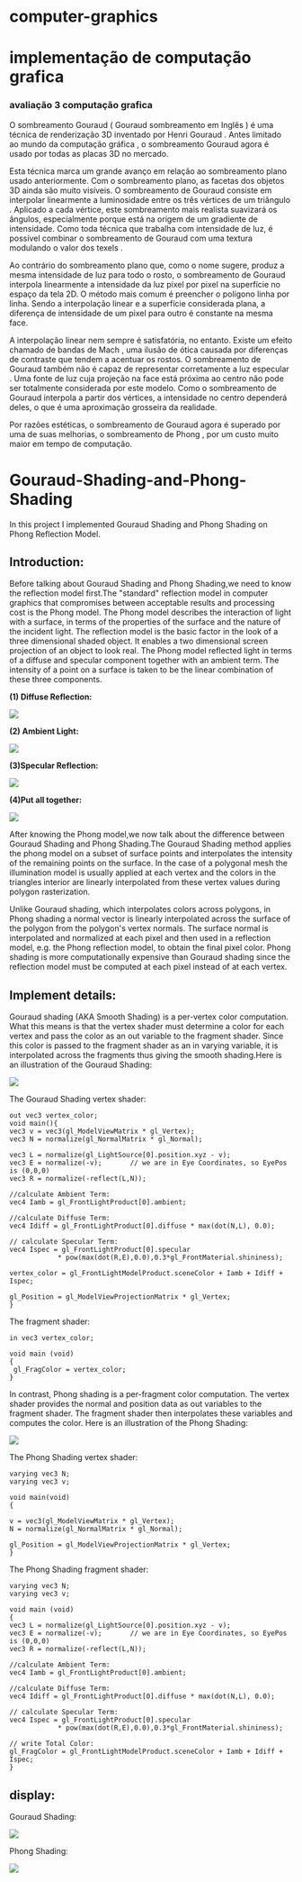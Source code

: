 # computer-graphics
# implementação de computação grafica 
### avaliação 3 computação grafica 


O sombreamento Gouraud ( Gouraud sombreamento em Inglês ) é uma técnica de renderização 3D inventado por Henri Gouraud . Antes limitado ao mundo da computação gráfica , o sombreamento Gouraud agora é usado por todas as placas 3D no mercado.

Esta técnica marca um grande avanço em relação ao sombreamento plano usado anteriormente. Com o sombreamento plano, as facetas dos objetos 3D ainda são muito visíveis. O sombreamento de Gouraud consiste em interpolar linearmente a luminosidade entre os três vértices de um triângulo . Aplicado a cada vértice, este sombreamento mais realista suavizará os ângulos, especialmente porque está na origem de um gradiente de intensidade. Como toda técnica que trabalha com intensidade de luz, é possível combinar o sombreamento de Gouraud com uma textura modulando o valor dos texels .

Ao contrário do sombreamento plano que, como o nome sugere, produz a mesma intensidade de luz para todo o rosto, o sombreamento de Gouraud interpola linearmente a intensidade da luz pixel por pixel na superfície no espaço da tela 2D. O método mais comum é preencher o polígono linha por linha. Sendo a interpolação linear e a superfície considerada plana, a diferença de intensidade de um pixel para outro é constante na mesma face.

A interpolação linear nem sempre é satisfatória, no entanto. Existe um efeito chamado de bandas de Mach , uma ilusão de ótica causada por diferenças de contraste que tendem a acentuar os rostos. O sombreamento de Gouraud também não é capaz de representar corretamente a luz especular . Uma fonte de luz cuja projeção na face está próxima ao centro não pode ser totalmente considerada por este modelo. Como o sombreamento de Gouraud interpola a partir dos vértices, a intensidade no centro dependerá deles, o que é uma aproximação grosseira da realidade.

Por razões estéticas, o sombreamento de Gouraud agora é superado por uma de suas melhorias, o sombreamento de Phong , por um custo muito maior em tempo de computação.

# Gouraud-Shading-and-Phong-Shading #

In this project I implemented Gouraud Shading and Phong Shading on Phong Reflection Model.
## Introduction: ##
Before talking about Gouraud Shading and Phong Shading,we need to know the reflection model first.The "standard" reflection model in computer graphics that compromises between acceptable results and processing cost is the Phong model. The Phong model describes the interaction of light with a surface, in terms of the properties of the surface and the nature of the incident light. The reflection model is the basic factor in the look of a three dimensional shaded object. It enables a two dimensional screen projection of an object to look real. The Phong model reflected light in terms of a diffuse and specular component together with an ambient term. The intensity of a point on a surface is taken to be the linear combination of these three components. 

**(1) Diffuse Reflection:**

![](https://github.com/ruange/Gouraud-Shading-and-Phong-Shading/blob/master/photo%20and%20gif/diffuse.JPG)

**(2) Ambient Light:**

![](https://github.com/ruange/Gouraud-Shading-and-Phong-Shading/blob/master/photo%20and%20gif/ambient.JPG)

**(3)Specular Reflection:**

![](https://github.com/ruange/Gouraud-Shading-and-Phong-Shading/blob/master/photo%20and%20gif/specular.JPG)

**(4)Put all together:**

![](https://github.com/ruange/Gouraud-Shading-and-Phong-Shading/blob/master/photo%20and%20gif/together.JPG)

After knowing the Phong model,we now talk about the difference between Gouraud Shading and Phong Shading.The Gouraud Shading method applies the phong model
on a subset of surface points and interpolates the intensity of
the remaining points on the surface. In the case of a
polygonal mesh the illumination model is usually applied at
each vertex and the colors in the triangles interior are linearly
interpolated from these vertex values during polygon
rasterization.

Unlike Gouraud shading, which interpolates colors across polygons, in Phong shading a normal vector is linearly interpolated across the surface of the polygon from the polygon's vertex normals. The surface normal is interpolated and normalized at each pixel and then used in a reflection model, e.g. the Phong reflection model, to obtain the final pixel color. Phong shading is more computationally expensive than Gouraud shading since the reflection model must be computed at each pixel instead of at each vertex.

## Implement details: ##

Gouraud shading (AKA Smooth Shading) is a per-vertex color computation. What this means is that the vertex shader must determine a color for each vertex and pass the color as an out variable to the fragment shader. Since this color is passed to the fragment shader as an in varying variable, it is interpolated across the fragments thus giving the smooth shading.Here is an illustration of the Gouraud Shading:

![](https://github.com/ruange/Gouraud-Shading-and-Phong-Shading/blob/master/photo%20and%20gif/Gouraudshading%20process.jpg)

The Gouraud Shading vertex shader:

    out vec3 vertex_color;
	void main(){
	vec3 v = vec3(gl_ModelViewMatrix * gl_Vertex);
   	vec3 N = normalize(gl_NormalMatrix * gl_Normal);
   
   	vec3 L = normalize(gl_LightSource[0].position.xyz - v);   
   	vec3 E = normalize(-v);       // we are in Eye Coordinates, so EyePos is (0,0,0)  
   	vec3 R = normalize(-reflect(L,N));  
 
   	//calculate Ambient Term:  
   	vec4 Iamb = gl_FrontLightProduct[0].ambient;    

   	//calculate Diffuse Term:  
   	vec4 Idiff = gl_FrontLightProduct[0].diffuse * max(dot(N,L), 0.0);    
   
   	// calculate Specular Term:
   	vec4 Ispec = gl_FrontLightProduct[0].specular 
                * pow(max(dot(R,E),0.0),0.3*gl_FrontMaterial.shininess);
 
   	vertex_color = gl_FrontLightModelProduct.sceneColor + Iamb + Idiff + Ispec; 
   
   	gl_Position = gl_ModelViewProjectionMatrix * gl_Vertex;
	}
The fragment shader:
    
	in vec3 vertex_color;   

	void main (void)  
	{    
  	 gl_FragColor = vertex_color;   
	}

In contrast, Phong shading is a per-fragment color computation. The vertex shader provides the normal and position data as out variables to the fragment shader. The fragment shader then interpolates these variables and computes the color.
Here is an illustration of the Phong Shading:

![](https://github.com/ruange/Gouraud-Shading-and-Phong-Shading/blob/master/photo%20and%20gif/Phongshading%20process.jpg)

The Phong Shading vertex shader:

	varying vec3 N;
	varying vec3 v;

	void main(void)
	{

   	v = vec3(gl_ModelViewMatrix * gl_Vertex);       
  	N = normalize(gl_NormalMatrix * gl_Normal);

   	gl_Position = gl_ModelViewProjectionMatrix * gl_Vertex;
	}

The Phong Shading fragment shader:

	varying vec3 N;
	varying vec3 v;    

	void main (void)  
	{  
   	vec3 L = normalize(gl_LightSource[0].position.xyz - v);   
   	vec3 E = normalize(-v);       // we are in Eye Coordinates, so EyePos is (0,0,0)  
   	vec3 R = normalize(-reflect(L,N));  
 
   	//calculate Ambient Term:  
   	vec4 Iamb = gl_FrontLightProduct[0].ambient;    

   	//calculate Diffuse Term:  
   	vec4 Idiff = gl_FrontLightProduct[0].diffuse * max(dot(N,L), 0.0);    
   
   	// calculate Specular Term:
   	vec4 Ispec = gl_FrontLightProduct[0].specular 
                * pow(max(dot(R,E),0.0),0.3*gl_FrontMaterial.shininess);

   	// write Total Color:  
   	gl_FragColor = gl_FrontLightModelProduct.sceneColor + Iamb + Idiff + Ispec;   
	}

##  display: ##

Gouraud Shading:

![](https://github.com/ruange/Gouraud-Shading-and-Phong-Shading/blob/master/photo%20and%20gif/GouraudShading.gif)

Phong Shading:

![](https://github.com/ruange/Gouraud-Shading-and-Phong-Shading/blob/master/photo%20and%20gif/PhongShading.gif)

